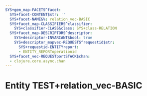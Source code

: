 ```yaml
---
SYS+gem_map-FACETS^facet:
  SYS+facet-CONTENT$str: ''
  SYS+facet-NAME&%: relation_vec-BASIC
  SYS+facet_map-CLASSIFIERS^classifier:
    SYS+classifier-CLASS&class: SYS+class-RELATION
  SYS+facet_map-DESCRIPTORS^descriptor:
    SYS+descriptor-INVARIANT$bool: true
    SYS+descriptor_mapvec-REQUESTS^requestid$str:
      SYS+requestid-ENTITYreport:
      - ENTITY_REPORToperationid
  SYS+facet_vec-REQUESTportSTACK$chan:
  - clojure.core.async.chan
---
```

# Entity TEST+relation_vec-BASIC


